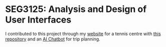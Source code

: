 # SEG3125: Analysis and  Design of User Interfaces 

I contributed to this project through my [website](https://ace895.github.io/Ace_Tennis_Center/index.html) for a tennis centre with [this repository](https://github.com/ace895/Ace_Tennis_Center) and an [AI Chatbot](https://huggingface.co/spaces/Ace895/Tripper_Travel_Planner_Assistant) for trip planning.
